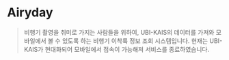 # Airyday

> 비행기 촬영을 취미로 가지는 사람들을 위하여, UBI-KAIS의 데이터를 가져와 모바일에서 볼 수 있도록 하는 비행기 이착륙 정보 조회 시스템입니다. 현재는 UBI-KAIS가 현대화되어 모바일에서 접속이 가능해져 서비스를 종료하였습니다.